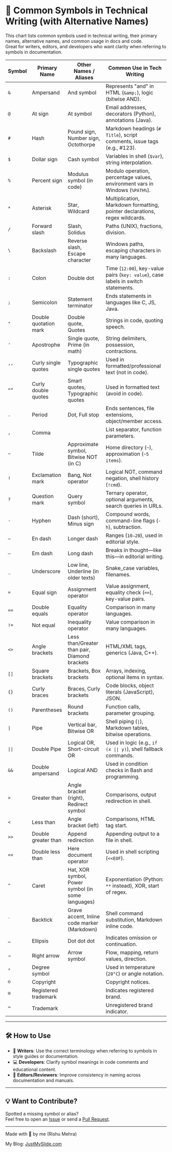 # 📘 Common Symbols in Technical Writing (with Alternative Names)

This chart lists common symbols used in technical writing, their primary names, alternative names, and common usage in docs and code.  
Great for writers, editors, and developers who want clarity when referring to symbols in documentation.

| Symbol  | Primary Name          | Other Names / Aliases                             | Common Use in Tech Writing                                                          | 
| ------- | --------------------- | ------------------------------------------------- | ----------------------------------------------------------------------------------- | 
| `&`     | Ampersand             | And symbol                                        | Represents "and" in HTML (`&amp;`), logic (bitwise AND).                            |
| `@`     | At sign               | At symbol                                         | Email addresses, decorators (Python), annotations (Java).                           |
| `#`     | Hash                  | Pound sign, Number sign, Octothorpe               | Markdown headings (`# Title`), script comments, issue tags (e.g., #123).            |
| `$`     | Dollar sign           | Cash symbol                                       | Variables in shell (`$var`), string interpolation.                                  |
| `%`     | Percent sign          | Modulus symbol (in code)                          | Modulo operation, percentage values, environment vars in Windows (`%PATH%`).        |
| `*`     | Asterisk              | Star, Wildcard                                    | Multiplication, Markdown formatting, pointer declarations, regex wildcards.         |
| `/`     | Forward slash         | Slash, Solidus                                    | Paths (UNIX), fractions, division.                                                  |
| `\`     | Backslash             | Reverse slash, Escape character                   | Windows paths, escaping characters in many languages.                               |
| `:`     | Colon                 | Double dot                                        | Time (`12:00`), key-value pairs (`key: value`), case labels in switch statements.   |
| `;`     | Semicolon             | Statement terminator                              | Ends statements in languages like C, JS, Java.                                      |
| `"`     | Double quotation mark | Double quote, Quotes                              | Strings in code, quoting speech.                                                    |
| `'`     | Apostrophe            | Single quote, Prime (in math)                     | String delimiters, possession, contractions.                                        |
| `‘’`    | Curly single quotes   | Typographic single quotes                         | Used in formatted/professional text (not in code).                                  |
| `“”`    | Curly double quotes   | Smart quotes, Typographic quotes                  | Used in formatted text (avoid in code).                                             |
| `.`     | Period                | Dot, Full stop                                    | Ends sentences, file extensions, object/member access.                              |
| `,`     | Comma                 |                                                   | List separator, function parameters.                                                |
| `~`     | Tilde                 | Approximate symbol, Bitwise NOT (in C)            | Home directory (`~`), approximation (`~5 items`).                                   |
| `!`     | Exclamation mark      | Bang, Not operator                                | Logical NOT, command negation, shell history (`!cmd`).                              |
| `?`     | Question mark         | Query symbol                                      | Ternary operator, optional arguments, search queries in URLs.                       |
| `-`     | Hyphen                | Dash (short), Minus sign                          | Compound words, command-line flags (`-h`), subtraction.                             |
| `–`     | En dash               | Longer dash                                       | Ranges (`10–20`), used in editorial style.                                          |
| `—`     | Em dash               | Long dash                                         | Breaks in thought—like this—in editorial writing.                                   |
| `_`     | Underscore            | Low line, Underline (in older texts)              | Snake_case variables, filenames.                                                    |
| `=`     | Equal sign            | Assignment operator                               | Value assignment, equality check (`==`), key-value pairs.                           |
| `==`    | Double equals         | Equality operator                                 | Comparison in many languages.                                                       |
| `!=`    | Not equal             | Inequality operator                               | Value comparison in many languages.                                                 |
| `<>`    | Angle brackets        | Less than/Greater than pair, Diamond brackets     | HTML/XML tags, generics (Java, C++).                                                |
| `[]`    | Square brackets       | Brackets, Box brackets                            | Arrays, indexing, optional items in syntax.                                         |
| `{}`    | Curly braces          | Braces, Curly brackets                            | Code blocks, object literals (JavaScript), JSON.                                    |
| `()`    | Parentheses           | Round brackets                                    | Function calls, parameter grouping.                                                 |
| `\|`     | Pipe                  | Vertical bar, Bitwise OR                          | Shell piping (`\|`), Markdown tables, bitwise operations.                            |
| `\|\|`    | Double Pipe           | Logical OR, Short-circuit OR                      | Used in logic (e.g., `if (x \|\| y)`), shell fallback commands.                       |
| `&&`    | Double ampersand      | Logical AND                                       | Used in condition checks in Bash and programming.                                   |
| `>`     | Greater than          | Angle bracket (right), Redirect symbol            | Comparisons, output redirection in shell.                                           |
| `<`     | Less than             | Angle bracket (left)                              | Comparisons, HTML tag start.                                                        |
| `>>`    | Double greater than   | Append redirection                                | Appending output to a file in shell.                                                |
| `<<`    | Double less than      | Here document operator                            | Used in shell scripting (`<<EOF`).                                                  |
| `^`     | Caret                 | Hat, XOR symbol, Power symbol (in some languages) | Exponentiation (Python: `**` instead), XOR, start of regex.                         |
| `` ` `` | Backtick              | Grave accent, Inline code marker (Markdown)       | Shell command substitution, Markdown inline code.                                   |
| `…`     | Ellipsis              | Dot dot dot                                       | Indicates omission or continuation.                                                 |
| `→`     | Right arrow           | Arrow symbol                                      | Flow, mapping, return values, direction.                                            |
| `°`     | Degree symbol         |                                                   | Used in temperature (`20°C`) or angle notation.                                     |
| `©`     | Copyright             |                                                   | Copyright notices.                                                                  |
| `®`     | Registered trademark  |                                                   | Indicates registered brand.                                                         |
| `™`     | Trademark             |                                                   | Unregistered brand indicator.                                                       |

---

## 🛠 How to Use

- 📘 **Writers**: Use the correct terminology when referring to symbols in style guides or documentation.
- 💻 **Developers**: Clarify symbol meanings in code comments and educational content.
- 🧪 **Editors/Reviewers**: Improve consistency in naming across documentation and manuals.

---

## 💡 Want to Contribute?

Spotted a missing symbol or alias?  
Feel free to open an [Issue](https://github.com/rishumehra/techwriting-resources/issues) or send a [Pull Request](https://github.com/rishumehra/techwriting-resources/pulls).

---

Made with 💙 by me (Rishu Mehra) 

My Blog: [JustMySlide.com](https://justmyslide.com)
